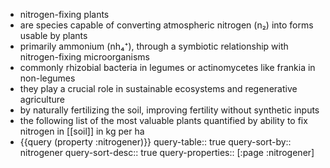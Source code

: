 - nitrogen-fixing plants
- are species capable of converting atmospheric nitrogen (n₂) into forms usable by plants
- primarily ammonium (nh₄⁺), through a symbiotic relationship with nitrogen-fixing microorganisms
- commonly rhizobial bacteria in legumes or actinomycetes like frankia in non-legumes
- they play a crucial role in sustainable ecosystems and regenerative agriculture
- by naturally fertilizing the soil, improving fertility without synthetic inputs
- the following list of the most valuable plants quantified by ability to fix nitrogen in [[soil]] in kg per ha
- {{query (property :nitrogener)}}
  query-table:: true
  query-sort-by:: nitrogener
  query-sort-desc:: true
  query-properties:: [:page :nitrogener]